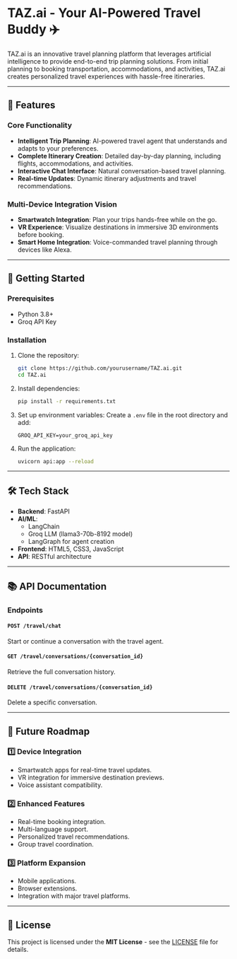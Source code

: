 # TAZ.ai - Your AI-Powered Travel Buddy ✈️

TAZ.ai is an innovative travel planning platform that leverages artificial intelligence to provide end-to-end trip planning solutions. From initial planning to booking transportation, accommodations, and activities, TAZ.ai creates personalized travel experiences with hassle-free itineraries.

---

## 🌟 Features

### Core Functionality
- **Intelligent Trip Planning**: AI-powered travel agent that understands and adapts to your preferences.
- **Complete Itinerary Creation**: Detailed day-by-day planning, including flights, accommodations, and activities.
- **Interactive Chat Interface**: Natural conversation-based travel planning.
- **Real-time Updates**: Dynamic itinerary adjustments and travel recommendations.

### Multi-Device Integration Vision
- **Smartwatch Integration**: Plan your trips hands-free while on the go.
- **VR Experience**: Visualize destinations in immersive 3D environments before booking.
- **Smart Home Integration**: Voice-commanded travel planning through devices like Alexa.

---

## 🚀 Getting Started

### Prerequisites
- Python 3.8+
- Groq API Key

### Installation

1. Clone the repository:
   ```bash
   git clone https://github.com/yourusername/TAZ.ai.git
   cd TAZ.ai
   ```

2. Install dependencies:
   ```bash
   pip install -r requirements.txt
   ```

3. Set up environment variables:
   Create a `.env` file in the root directory and add:
   ```plaintext
   GROQ_API_KEY=your_groq_api_key
   ```

4. Run the application:
   ```bash
   uvicorn api:app --reload
   ```

---

## 🛠️ Tech Stack

- **Backend**: FastAPI
- **AI/ML**: 
  - LangChain
  - Groq LLM (llama3-70b-8192 model)
  - LangGraph for agent creation
- **Frontend**: HTML5, CSS3, JavaScript
- **API**: RESTful architecture

---

## 📚 API Documentation

### Endpoints

#### `POST /travel/chat`
Start or continue a conversation with the travel agent.

#### `GET /travel/conversations/{conversation_id}`
Retrieve the full conversation history.

#### `DELETE /travel/conversations/{conversation_id}`
Delete a specific conversation.

---

## 🔮 Future Roadmap

### 1️⃣ Device Integration
- Smartwatch apps for real-time travel updates.
- VR integration for immersive destination previews.
- Voice assistant compatibility.

### 2️⃣ Enhanced Features
- Real-time booking integration.
- Multi-language support.
- Personalized travel recommendations.
- Group travel coordination.

### 3️⃣ Platform Expansion
- Mobile applications.
- Browser extensions.
- Integration with major travel platforms.

---

## 📄 License
This project is licensed under the **MIT License** - see the [LICENSE](LICENSE) file for details.
